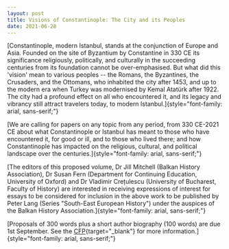 ```yaml
---
layout: post
title: Visions of Constantinople: The City and its Peoples
date: 2021-06-28
---
```


[Constantinople, modern Istanbul, stands at the conjunction of Europe
and Asia. Founded on the site of Byzantium by Constantine in 330 CE its
significance religiously, politically, and culturally in the succeeding
centuries from its foundation cannot be over-emphasised. But what did
this 'vision' mean to various peoples -- the Romans, the Byzantines, the
Crusaders, and the Ottomans, who inhabited the city after 1453, and up
to the modern era when Turkey was modernised by Kemal Atatürk after
1922. The city had a profound effect on all who encountered it, and its
legacy and vibrancy still attract travelers today, to modern
Istanbul.]{style="font-family: arial, sans-serif;"}

[We are
calling for papers on any topic from any period, from 330 CE-2021 CE
about what Constantinople or Istanbul has meant to those who have
encountered it, for good or ill, and to those who lived there; and how
Constantinople has impacted on the religious, cultural, and political
landscape over the
centuries.]{style="font-family: arial, sans-serif;"}

[The
editors of this proposed volume, Dr Jill Mitchell (Balkan History
Association), Dr Susan Fern (Department for Continuing Education,
University of Oxford) and Dr Vladimir Crețulescu (University of
Bucharest, Faculty of History) are interested in receiving expressions
of interest for essays to be considered for inclusion in the above work
to be published by Peter Lang (Series "South-East European History")
under the auspices of the Balkan History
Association.]{style="font-family: arial, sans-serif;"}

[Proposals
of 300 words plus a short author biography (100 words) are due 1st
September. See the
[CFP](https://www.balkan-history.com/cfp-visions-of-constantinople-the-city-and-its-peoples/){target="_blank"}
for more information.]{style="font-family: arial, sans-serif;"}
